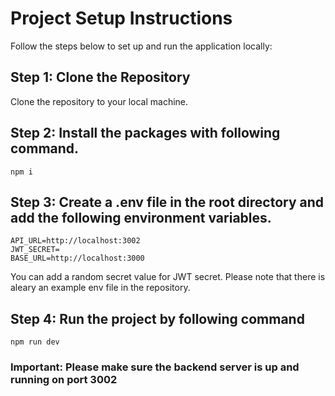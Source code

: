 # Project Setup Instructions

Follow the steps below to set up and run the application locally:

## Step 1: Clone the Repository

Clone the repository to your local machine.

## Step 2: Install the packages with following command.

```npm i```


## Step 3: Create a .env file in the root directory and add the following environment variables.

```
API_URL=http://localhost:3002
JWT_SECRET=
BASE_URL=http://localhost:3000
```
You can add a random secret value for JWT secret. Please note that there is aleary an example env file in the repository.

## Step 4: Run the project by following command

```npm run dev```

### Important: Please make sure the backend server is up and running on port 3002
